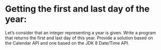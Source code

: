 # Getting the first and last day of the year:
Let’s consider that an integer representing a year is given. Write a program that returns the first and last day of this year. Provide a solution based on the Calendar API and one based on the JDK 8 Date/Time API. 